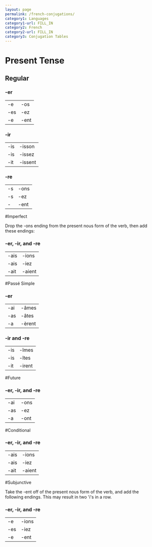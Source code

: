 ```yaml
---
layout: page
permalink: /french-conjugations/
category1: Languages
category1-url: FILL_IN
category2: French
category2-url: FILL_IN
category3: Conjugation Tables
---
```


# Present Tense

## Regular
<!--
<div class="conjugation-table">
<h3>Title</h3>
<table>
  <tr>
    <td>je</td>
    <td>nous</td> 
  </tr>
  <tr>
    <td>tu</td>
    <td>vous</td> 
  </tr>
  <tr>
    <td>il</td>
    <td>ils</td> 
  </tr>
</table>
</div>
-->

<div class="conjugation-table">
<h3>-er</h3>
<table>
  <tr>
    <td>-e</td>
    <td>-os</td> 
  </tr>
  <tr>
    <td>-es</td>
    <td>-ez</td> 
  </tr>
  <tr>
    <td>-e</td>
    <td>-ent</td> 
  </tr>
</table>
</div>

<div class="conjugation-table">
<h3>-ir</h3>
<table>
  <tr>
    <td>-is</td>
    <td>-isson</td> 
  </tr>
  <tr>
    <td>-is</td>
    <td>-issez</td> 
  </tr>
  <tr>
    <td>-it</td>
    <td>-issent</td> 
  </tr>
</table>
</div>

<div class="conjugation-table">
<h3>-re</h3>
<table>
  <tr>
    <td>-s</td>
    <td>-ons</td> 
  </tr>
  <tr>
    <td>-s</td>
    <td>-ez</td> 
  </tr>
  <tr>
    <td>-</td>
    <td>-ent</td> 
  </tr>
</table>
</div>
<!--
## Irregular

<div class="conjugation-table">
<h3>avoir</h3>
<p>(to have)</p>
<table>
  <tr>
    <td>ai</td>
    <td>avons</td> 
  </tr>
  <tr>
    <td>as</td>
    <td>avez</td> 
  </tr>
  <tr>
    <td>a</td>
    <td>ont</td> 
  </tr>
</table>
</div>

<div class="conjugation-table">
<h3>être</h3>
<p>(to be)</p>
<table>
  <tr>
    <td>suis</td>
    <td>sommes</td> 
  </tr>
  <tr>
    <td>es</td>
    <td>êtes</td> 
  </tr>
  <tr>
    <td>est</td>
    <td>sont</td> 
  </tr>
</table>
</div>

<div class="conjugation-table">
<h3>aller</h3>
<p>(to go)</p>
<table>
  <tr>
    <td>vais</td>
    <td>allons</td> 
  </tr>
  <tr>
    <td>vas</td>
    <td>allez</td> 
  </tr>
  <tr>
    <td>va</td>
    <td>vont</td> 
  </tr>
</table>
</div>

<div class="conjugation-table">
<h3>faire</h3>
<p>(to do, to make)</p>
<table>
  <tr>
    <td>fais</td>
    <td>faisons</td> 
  </tr>
  <tr>
    <td>fais</td>
    <td>faites</td> 
  </tr>
  <tr>
    <td>fait</td>
    <td>font</td> 
  </tr>
</table>
</div>

<div class="conjugation-table">
<h3>savoir</h3>
<p>(to know)</p>
<table>
  <tr>
    <td>sais</td>
    <td>savons</td> 
  </tr>
  <tr>
    <td>sais</td>
    <td>savez</td> 
  </tr>
  <tr>
    <td>sait</td>
    <td>savent</td> 
  </tr>
</table>
</div>

<div class="conjugation-table">
<h3>valoir</h3>
<p>(to be worth)</p>
<table>
  <tr>
    <td>vaux</td>
    <td>valons</td> 
  </tr>
  <tr>
    <td>vaux</td>
    <td>valez</td> 
  </tr>
  <tr>
    <td>vaut</td>
    <td>valent</td> 
  </tr>
</table>
</div>

<div class="conjugation-table">
<h3>mourir</h3>
<p>(to die)</p>
<table>
  <tr>
    <td>meurs</td>
    <td>mourons</td> 
  </tr>
  <tr>
    <td>meurs</td>
    <td>mourez</td> 
  </tr>
  <tr>
    <td>meurt</td>
    <td>meurent</td> 
  </tr>
</table>
</div>
-->

#Imperfect

Drop the -ons ending from the present nous form of the verb, then add these endings: 

<div class="conjugation-table">
<h3>-er, -ir, and -re</h3>
<table>
  <tr>
    <td>-ais</td>
    <td>-ions</td> 
  </tr>
  <tr>
    <td>-ais</td>
    <td>-iez</td> 
  </tr>
  <tr>
    <td>-ait</td>
    <td>-aient</td> 
  </tr>
</table>
</div>

#Passé Simple

<div class="conjugation-table">
<h3>-er</h3>
<table>
  <tr>
    <td>-ai</td>
    <td>-âmes</td> 
  </tr>
  <tr>
    <td>-as</td>
    <td>-âtes</td> 
  </tr>
  <tr>
    <td>-a</td>
    <td>-èrent</td> 
  </tr>
</table>
</div>

<div class="conjugation-table">
<h3>-ir and -re</h3>
<table>
  <tr>
    <td>-is</td>
    <td>-îmes</td> 
  </tr>
  <tr>
    <td>-is</td>
    <td>-îtes</td> 
  </tr>
  <tr>
    <td>-it</td>
    <td>-irent</td> 
  </tr>
</table>
</div>

#Future

<div class="conjugation-table">
<h3>-er, -ir, and -re</h3>
<table>
  <tr>
    <td>-ai</td>
    <td>-ons</td> 
  </tr>
  <tr>
    <td>-as</td>
    <td>-ez</td> 
  </tr>
  <tr>
    <td>-a</td>
    <td>-ont</td> 
  </tr>
</table>
</div>

#Conditional

<div class="conjugation-table">
<h3>-er, -ir, and -re</h3>
<table>
  <tr>
    <td>-ais</td>
    <td>-ions</td> 
  </tr>
  <tr>
    <td>-ais</td>
    <td>-iez</td> 
  </tr>
  <tr>
    <td>-ait</td>
    <td>-aient</td> 
  </tr>
</table>
</div>

#Subjunctive

Take the -ent off of the present nous form of the verb, and add the following endings. This may result in two 'i's in a row.

<div class="conjugation-table">
<h3>-er, -ir, and -re</h3>
<table>
  <tr>
    <td>-e</td>
    <td>-ions</td> 
  </tr>
  <tr>
    <td>-es</td>
    <td>-iez</td> 
  </tr>
  <tr>
    <td>-e</td>
    <td>-ent</td> 
  </tr>
</table>
</div>